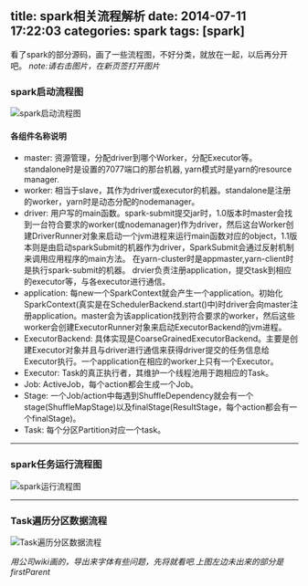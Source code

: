 title: spark相关流程解析
date: 2014-07-11 17:22:03
categories: spark
tags: [spark]
---

看了spark的部分源码，画了一些流程图，不好分类，就放在一起，以后再分开吧。
*note:请右击图片，在新页签打开图片*

### spark启动流程图
![spark启动流程图](../../../../img/spark/spark启动流程.jpg)

#### 各组件名称说明
- master: 资源管理，分配driver到哪个Worker，分配Executor等。standalone时是设置的7077端口的那台机器, yarn模式时是yarn的resource manager.
- worker: 相当于slave，其作为driver或executor的机器。standalone是注册的worker，yarn时是动态分配的nodemanager。
- driver: 用户写的main函数。spark-submit提交jar时，1.0版本时master会找到一台符合要求的worker(或nodemanager)作为driver，然后这台Worker创建DriverRunner对象来启动一个jvm进程来运行main函数对应的object，1.1版本则是由启动sparkSubmit的机器作为driver，SparkSubmit会通过反射机制来调用应用程序的main方法。
在yarn-cluster时是appmaster,yarn-client时是执行spark-submit的机器。
drvier负责注册application，提交task到相应的executor等，与各executor进行通信。
- application: 每new一个SparkContext就会产生一个application。初始化SparkContext(真实是在SchedulerBackend.start()中)时driver会向master注册application。master会为该application找到符合要求的worker，然后这些worker会创建ExecutorRunner对象来启动ExecutorBackend的jvm进程。
- ExecutorBackend: 具体实现是CoarseGrainedExecutorBackend。主要是创建Executor对象并且与driver进行通信来获得driver提交的任务信息给Executor执行。一个application在相应的worker上只有一个Executor。
- Executor: Task的真正执行者，其维护一个线程池用于跑相应的Task。
- Job: ActiveJob，每个action都会生成一个Job。
- Stage: 一个Job/action中每遇到ShuffleDependency就会有一个stage(ShuffleMapStage)以及finalStage(ResultStage，每个action都会有一个finalStage)。
- Task: 每个分区Partition对应一个task。


---
### spark任务运行流程图
![spark运行流程图](../../../../img/spark/spark运行流程.jpg)

---
### Task遍历分区数据流程
![Task遍历分区数据流程](../../../../img/spark/Task遍历数据流程.jpg)

*用公司wiki画的，导出来字体有些问题，先将就看吧.上图左边未出来的部分是firstParent*
